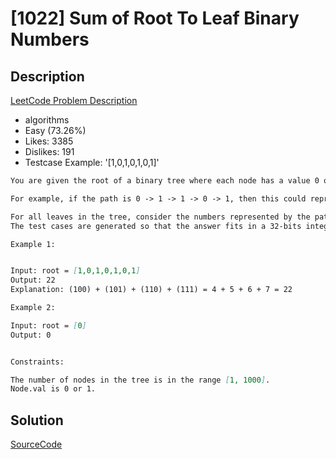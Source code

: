 # [1022] Sum of Root To Leaf Binary Numbers

## Description

[LeetCode Problem Description](https://leetcode.com/problems/sum-of-root-to-leaf-binary-numbers/description/)

* algorithms
* Easy (73.26%)
* Likes:    3385
* Dislikes: 191
* Testcase Example:  '[1,0,1,0,1,0,1]'

```md
You are given the root of a binary tree where each node has a value 0 or 1. Each root-to-leaf path represents a binary number starting with the most significant bit.

For example, if the path is 0 -> 1 -> 1 -> 0 -> 1, then this could represent 01101 in binary, which is 13.

For all leaves in the tree, consider the numbers represented by the path from the root to that leaf. Return the sum of these numbers.
The test cases are generated so that the answer fits in a 32-bits integer.

Example 1:


Input: root = [1,0,1,0,1,0,1]
Output: 22
Explanation: (100) + (101) + (110) + (111) = 4 + 5 + 6 + 7 = 22

Example 2:

Input: root = [0]
Output: 0


Constraints:

The number of nodes in the tree is in the range [1, 1000].
Node.val is 0 or 1.


```

## Solution

[SourceCode](./solution.js)
